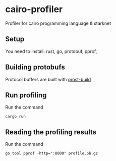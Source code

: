 # cairo-profiler
Profiler for cairo programming language &amp; starknet

## Setup

You need to install: rust, go, protobuf, pprof, 

## Building protobufs
Protocol buffers are built with [prost-build](https://github.com/tokio-rs/prost/tree/master/prost-build)

## Run profiling
Run the command
```
cargo run
```

## Reading the profiling results
Run the command
```
go tool pprof -http=":8000" profile.pb.gz
```
